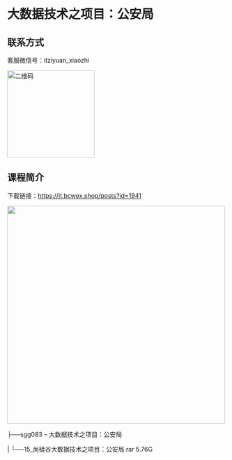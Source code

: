 # 大数据技术之项目：公安局

## 联系方式

客服微信号：itziyuan_xiaozhi

<img src="https://ziyuanyun.oss-cn-guangzhou.aliyuncs.com/common/20240614073449/666b82192834a.jpg" width="200" height="200" alt="二维码">

## 课程简介

下载链接：https://it.bcwex.shop/posts?id=1941

<img src="https://ziyuanyun.oss-cn-guangzhou.aliyuncs.com/yun/20240515183610/6644901a50211.jpg" width="500" alt="">

  ├──sgg083 &#8211; 大数据技术之项目：公安局

 | └──15_尚硅谷大数据技术之项目：公安局.rar 5.76G

  
